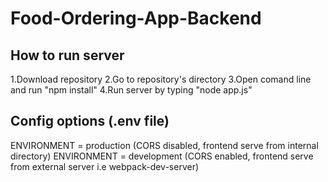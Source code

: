 # Food-Ordering-App-Backend

## How to run server
1.Download repository
2.Go to repository's directory
3.Open comand line and run "npm install"
4.Run server by typing "node app.js"


## Config options (.env file)
ENVIRONMENT = production (CORS disabled, frontend serve from internal directory)
ENVIRONMENT = development (CORS enabled, frontend serve from external server i.e webpack-dev-server)




